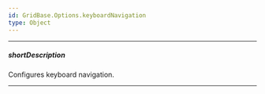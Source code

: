 ```yaml
---
id: GridBase.Options.keyboardNavigation
type: Object
---
```

---
##### shortDescription
Configures keyboard navigation.

---
